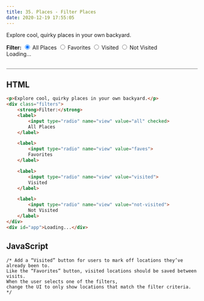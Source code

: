 ```yaml
---
title: 35. Places - Filter Places
date: 2020-12-19 17:55:05
---
```


<div class="output-container">

  <style type="text/css">
  .article-entry ul, .article-entry ol, .article-entry dl {
      margin-top: 0;
    }

    .category {
      margin-top: 10px;
    }

    .title {
      margin-top: 0;
      margin-bottom: 0;
      font-weight: 600;
      font-size: 20px;
    }

    .post-container {
      display: flex;
      flex-direction: row;
      margin: 20px 0;
    }

    @media screen and (max-width: 860px) {
      .post-container {
        flex-direction: column;
        margin: 20px auto;
        text-align: center;
      }
    }

    .info-container {
      margin-left: 40px;
    }

     @media screen and (max-width: 860px) {
      .info-container {
        margin-left: 0;
      }
    }

    .header {
      display: flex;
      justify-content: space-between;
    }

    .miniature-container {
      max-width: 380px;
    }

    .minature {
      height: auto;
      max-width: 100%;
    }

    .add-btn {
      color: #ffffff;
      font-size: 26px;
      font-family: "system-ui";
      background-color: transparent;
      border: none;
      height: 40px;
      width: 40px;
      border-radius: 2px;
      cursor: pointer;
      outline: none;
    }

    .add-btn[aria-pressed="true"] {
      color: #8e45ff;
    }

    .add-btn:focus {
      border: red;
      outline: none;
      box-shadow: 0 0 3px 1px #8e45ff;
    }

    .add-btn:active {
      color: #8e45ff;
    }
  </style>

  <p>Explore cool, quirky places in your own backyard.</p>
  <div class="filters">
	<strong>Filter:</strong>
	<label>
		<input type="radio" name="view" value="all" checked>
		All Places
	</label>
	<label>
		<input type="radio" name="view" value="faves">
		Favorites
	</label>
	<label>
		<input type="radio" name="view" value="visited">
		Visited
	</label>
	<label>
		<input type="radio" name="view" value="not-visited">
		Not Visited
	</label>
</div>
  <div id="app">Loading...</div>

  <script src="https://cdn.jsdelivr.net/npm/reefjs@7/dist/reef.js"></script>
  <script>
    const favesID = "favoritePlaces";
    const visitedID = "visitedPlaces";
    const app = new Reef('#app', {
      data: {},
      template: function (props) {
        if (props.posts && props.posts.length) {
          let html = '<div class="container">' + props.posts.map(function (post) {
            return `<div class="post-container"><div class="miniature-container"><img class="minature" src="${post.img}" /></div><div class="info-container"><div class="header"><h2 class="title">${post.place}</h2>
            <div class="buttons">
              <button data-type="faves" data-id="${post.id}" class="add-btn" aria-label="add ${post.place} to favorite" aria-pressed="${props.faves[post.id]}" title="Add to favorite!">&#x2665;</button>
              <button data-type="visited" data-id="${post.id}" class="add-btn" aria-label="add ${post.place} to visited" aria-pressed="${props.visited[post.id]}" title="Add to visited!">&#9745;</button>
            </div></div><p>${post.description}</p><p><em>${post.location}</em></p><a href=${post.url} target="_blank">Read more</a></div></div>`;
          }).join('') + '</div>';
          return html;
        }
        let html = '<p>Unable to find any places right now.</p>'
        return html;
      }
    });
    const getFromLocal = function (id) {
      const saved = localStorage.getItem(id);
      const savedObj = saved ? JSON.parse(saved) : {};
      return savedObj;
    }
    const saveToLocal = function (items, id) {
      localStorage.setItem(id, JSON.stringify(items));
    }
    const getPosts = function () {
      fetch('https://vanillajsacademy.com/api/places.json').then(function (response) {
        if (response.ok) {
          return response.json();
        }
        return Promise.reject(response);
      }).then(function (data) {
        app.data.faves = getFromLocal(favesID);
        app.data.visited = getFromLocal(visitedID);
        app.data.filter = 'all';
        app.data.posts = data;
      }).catch(function (error) {
        console.warn(error);
        app.data.posts = null;
      })
    }
    const clickHandler = function (e) {
      const postType = e.target.getAttribute('data-type');
      const postID = e.target.getAttribute('data-id');
      if (!postType || !postID) return;
      app.data[postType][postID] = app.data[postType][postID] ? false : true;
      saveToLocal(app.data.faves, favesID);
      saveToLocal(app.data.visited, visitedID);
    }
    getPosts();
    document.addEventListener('click', clickHandler);
    document.addEventListener('change', changeHandler);
  </script>

</div>

<div class="html-container" style="border-top: .5px solid grey; margin-top: 30px;">

## HTML

```HTML
<p>Explore cool, quirky places in your own backyard.</p>
<div class="filters">
	<strong>Filter:</strong>
	<label>
		<input type="radio" name="view" value="all" checked>
		All Places
	</label>

	<label>
		<input type="radio" name="view" value="faves">
		Favorites
	</label>

	<label>
		<input type="radio" name="view" value="visited">
		Visited
	</label>

	<label>
		<input type="radio" name="view" value="not-visited">
		Not Visited
	</label>
</div>
<div id="app">Loading...</div>
```

</div>
<div class="js-container">

## JavaScript

```JS
/* Add a “Visited” button for users to mark off locations they’ve already been to.
Like the “Favorites” button, visited locations should be saved between visits.
When the user selects one of the filters,
change the UI to only show locations that match the filter criteria. */

```

</div>
